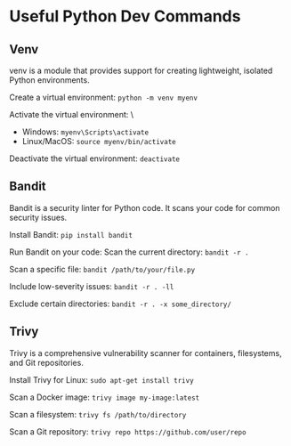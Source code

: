 # Useful Python Dev Commands

## Venv
venv is a module that provides support for creating lightweight, isolated Python environments.

Create a virtual environment: `python -m venv myenv`

Activate the virtual environment: \
- Windows: `myenv\Scripts\activate`
- Linux/MacOS: `source myenv/bin/activate`

Deactivate the virtual environment: `deactivate`

## Bandit

Bandit is a security linter for Python code. It scans your code for common security issues.

Install Bandit: `pip install bandit`

Run Bandit on your code:
Scan the current directory: `bandit -r .`

Scan a specific file: `bandit /path/to/your/file.py`

Include low-severity issues: `bandit -r . -ll`

Exclude certain directories: `bandit -r . -x some_directory/`

## Trivy
Trivy is a comprehensive vulnerability scanner for containers, filesystems, and Git repositories.

Install Trivy for Linux: 
`sudo apt-get install trivy`

Scan a Docker image:
`trivy image my-image:latest`

Scan a filesystem:
`trivy fs /path/to/directory`

Scan a Git repository:
`trivy repo https://github.com/user/repo`
